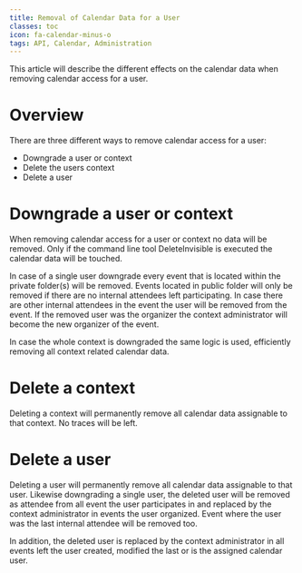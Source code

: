 ```yaml
---
title: Removal of Calendar Data for a User
classes: toc
icon: fa-calendar-minus-o
tags: API, Calendar, Administration
---
```


This article will describe the different effects on the calendar data when removing calendar access for a user.

# Overview
There are three different ways to remove calendar access for a user:

 * Downgrade a user or context
 * Delete the users context
 * Delete a user


# Downgrade a user or context 
When removing calendar access for a user or context no data will be removed. Only if the command line tool DeleteInvisible is executed the calendar data will be touched.

In case of a single user downgrade every event that is located within the private folder(s) will be removed. Events located in public folder will only be removed if there are no internal attendees left participating. In case there are other internal attendees in the event the user will be removed from the event. If the removed user was the organizer the context administrator will become the new organizer of the event.

In case the whole context is downgraded the same logic is used, efficiently removing all context related calendar data.


# Delete a context
Deleting a context will permanently remove all calendar data assignable to that context. No traces will be left.


# Delete a user
Deleting a user will permanently remove all calendar data assignable to that user. Likewise downgrading a single user, the deleted user will be removed as attendee from all event the user participates in and replaced by the context administrator in events the user organized. Event where the user was the last internal attendee will be removed too. 

In addition, the deleted user is replaced by the context administrator in all events left the user created, modified the last or is the assigned calendar user.